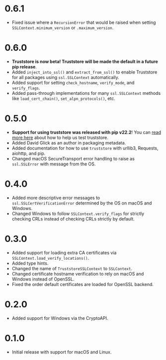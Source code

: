 # 0.6.1

* Fixed issue where a `RecursionError` that would be raised when setting `SSLContext.minimum_version` or `.maximum_version`.

# 0.6.0

* **Truststore is now beta! Truststore will be made the default in a future pip release**.
* Added `inject_into_ssl()` and `extract_from_ssl()` to enable Truststore for all
  packages using `ssl.SSLContext` automatically.
* Added support for setting `check_hostname`, `verify_mode`, and `verify_flags`.
* Added pass-through implementations for many `ssl.SSLContext` methods like
  `load_cert_chain()`, `set_alpn_protocols()`, etc. 

# 0.5.0

* **Support for using truststore was released with pip v22.2**!
  You can [read more here](https://sethmlarson.dev/blog/help-test-system-trust-stores-in-python) about how to help us test truststore.
* Added David Glick as an author in packaging metadata.
* Added documentation for how to use `truststore` with urllib3, Requests, aiohttp, and pip.
* Changed macOS SecureTransport error handling to raise as `ssl.SSLError` with
  message from the OS.

# 0.4.0

* Added more descriptive error messages to `ssl.SSLCertVerificationError` determined by the OS on macOS and Windows.
* Changed Windows to follow `SSLContext.verify_flags` for strictly checking CRLs instead of checking CRLs strictly by default.

# 0.3.0

* Added support for loading extra CA certificates via `SSLContext.load_verify_locations()`.
* Added type hints.
* Changed the name of `TruststoreSSLContext` to `SSLContext`.
* Changed certificate hostname verification to rely on macOS and Windows instead of OpenSSL.
* Fixed the order default certificates are loaded for OpenSSL backend.

# 0.2.0

* Added support for Windows via the CryptoAPI.

# 0.1.0

* Initial release with support for macOS and Linux.

